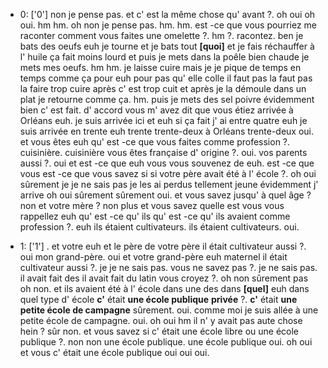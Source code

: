  * 0: ['0']
	non je pense pas.
	 et c' est la même chose qu' avant ?.
	 oh oui oh oui.
	 hm hm.
	 oh non je pense pas.
	 hm.
	 hm.
	 est -ce que vous pourriez me raconter comment vous faites une omelette ?.
	 hm ?.
	 racontez.
	 ben je bats des oeufs euh je tourne et je bats tout **[quoi]** et je fais réchauffer à l' huile ça fait moins lourd et puis je mets dans la poêle bien chaude je mets mes oeufs.
	 hm hm.
	 je laisse cuire mais je je pique de temps en temps comme ça pour euh pour pas qu' elle colle il faut pas la faut pas la faire trop cuire après c' est trop cuit et après je la démoule dans un plat je retourne comme ça.
	 hm.
	 puis je mets des sel poivre évidemment bien c' est fait.
	 d' accord vous m' avez dit que vous étiez arrivée à Orléans euh.
	 je suis arrivée ici et euh si ça fait j' ai entre quatre euh je suis arrivée en trente euh trente trente-deux à Orléans trente-deux oui.
	 et vous êtes euh qu' est -ce que vous faites comme profession ?.
	 cuisinière.
	 cuisinière vous êtes française d' origine ?.
	 oui.
	 vos parents aussi ?.
	 oui et est -ce que euh vous vous souvenez de euh.
	 est -ce que vous est -ce que vous savez si si votre père avait été à l' école ?.
	 oh oui sûrement je je ne sais pas je les ai perdus tellement jeune évidemment j' arrive oh oui sûrement sûrement oui.
	 et vous savez jusqu' à quel âge ? non et votre mère ? non plus et vous savez quelle est vous vous rappellez euh qu' est -ce qu' ils qu' est -ce qu' ils avaient comme profession ?.
	 euh ils étaient cultivateurs.
	 ils étaient cultivateurs.
	 oui.
	
 * 1: ['1']
	.
	 et votre euh et le père de votre père il était cultivateur aussi ?.
	 oui mon grand-père.
	 oui et votre grand-père euh maternel il était cultivateur aussi ?.
	 je je ne sais pas.
	 vous ne savez pas ?.
	 je ne sais pas.
	 il avait fait des il avait fait du latin vous croyez ?.
	 oh non sûrement pas oh non.
	 et ils avaient été à l' école dans une des dans **[quel]** euh dans quel type d' école **c'** était **une école publique** **privée** ?.
	 **c'** était **une petite école de campagne** sûrement.
	 oui.
	 comme moi je suis allée à une petite école de campagne.
	 oui.
	 oh oui hm il n' y avait pas aute chose hein ? sûr non.
	 et vous savez si c' était une école libre ou une école publique ?.
	 non non une école publique.
	 une école publique oui.
	 oh oui et vous c' était une école publique oui oui oui.
	
